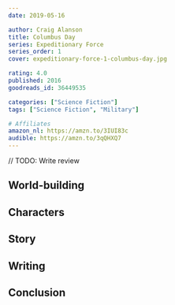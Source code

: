 ```yaml
---
date: 2019-05-16

author: Craig Alanson
title: Columbus Day
series: Expeditionary Force
series_order: 1
cover: expeditionary-force-1-columbus-day.jpg

rating: 4.0
published: 2016
goodreads_id: 36449535

categories: ["Science Fiction"]
tags: ["Science Fiction", "Military"]

# Affiliates
amazon_nl: https://amzn.to/3IUI83c
audible: https://amzn.to/3qQHXQ7
---
```


// TODO: Write review

<!--more-->

## World-building

## Characters

## Story

## Writing

## Conclusion
